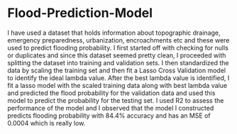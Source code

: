 # Flood-Prediction-Model

I have used a dataset that holds information about topographic drainage, emergency preparedness, urbanization, encroachments etc and these were used to predict flooding probability.
I first started off with checking for nulls or duplicates and since this dataset seemed pretty clean, I proceeded with splitting the dataset into training and validation sets. I then standardized the data by scaling the training set and then fit a Lasso Cross Validation model to identify the ideal lambda value.
After the best lambda value is identified, I fit a lasso model with the scaled training data along with best lambda value and predicted the flood probability for the validation data and used this model to predict the probability for the testing set.
I used R2 to assess the performance of the model and I observed that the model I constructed predicts flooding probability with 84.4% accuracy and has an MSE of 0.0004 which is really low.
